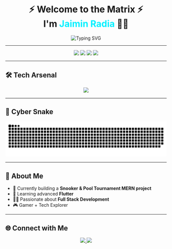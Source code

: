 <!-- Futuristic Intro -->
<h1 align="center">
  ⚡ Welcome to the Matrix ⚡ <br/>
  I'm <span style="color:#00F0FF">Jaimin Radia</span> 🧑‍💻
</h1>

<!-- Cool Typing Animation -->
<p align="center">
  <img src="https://readme-typing-svg.demolab.com?font=Fira+Code&weight=600&size=24&pause=1000&color=00F0FF&center=true&vCenter=true&width=600&lines=MERN+Stack+Developer;Open+Source+Contributor;Tech+Explorer+%F0%9F%9A%80" alt="Typing SVG" />
</p>

---

<!-- Futuristic Badges -->
<p align="center">
  <img src="https://img.shields.io/badge/Focus-MERN%20Development-ff00ff?style=for-the-badge" />
  <img src="https://img.shields.io/badge/From-India-00f0ff?style=for-the-badge" />
  <img src="https://img.shields.io/badge/Languages-English%20%26%20Hindi-ffcc00?style=for-the-badge" />
  <img src="https://komarev.com/ghpvc/?username=JaiminR7&label=Profile+Views&color=ff3333&style=for-the-badge" />
</p>


---

## 🛠️ Tech Arsenal
<p align="center">
  <img src="https://skillicons.dev/icons?i=html,css,js,react,nodejs,express,mongodb,git,github,tailwind,vscode" />
</p>

---


## 🐍 Cyber Snake
<p align="center">
  <img src="https://raw.githubusercontent.com/Platane/snk/output/github-contribution-grid-snake.svg" />
</p>

---

## 🎯 About Me
- 🚀 Currently building a **Snooker & Pool Tournament MERN project**  
- 🌱 Learning advanced **Flutter**  
- 👨‍💻 Passionate about **Full Stack Development**  
- 🎮 Gamer + Tech Explorer 

---

## 🌐 Connect with Me
<p align="center">
  <a href="https://www.linkedin.com/in/jaimin-radia-920328378/">
    <img src="https://img.shields.io/badge/LinkedIn-0e76a8?style=for-the-badge&logo=linkedin&logoColor=white"/>
  </a>
  <a href="mailto:173jaiminradia@gmail.com">
    <img src="https://img.shields.io/badge/Gmail-D14836?style=for-the-badge&logo=gmail&logoColor=white"/>
  </a>
</p>
